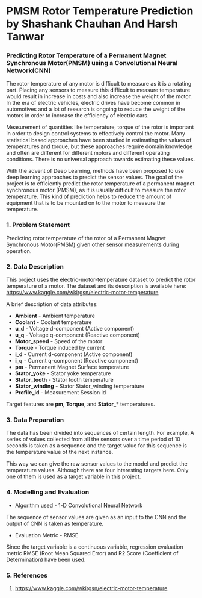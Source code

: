 # PMSM Rotor Temperature Prediction by Shashank Chauhan And Harsh Tanwar

### Predicting Rotor Temperature of a Permanent Magnet Synchronous Motor(PMSM) using a Convolutional Neural Network(CNN)



The rotor temperature of any motor is difficult to measure as it is a rotating part. Placing any sensors to measure this difficult to measure temperature would result in increase in costs and also increase the weight of the motor. In the era of electric vehicles, electric drives have become common in automotives and a lot of research is ongoing to reduce the weight of the motors in order to increase the efficiency of electric cars.

Measurement of quantities like temperature, torque of the rotor is important in order to design control systems to effectively control the motor. Many statistical based approaches have been studied in estimating the values of temperatures and torque, but these approaches require domain knowledge and often are different for different motors and different operating conditions. There is no universal approach towards estimating these values.

With the advent of Deep Learning, methods have been proposed to use deep learning approaches to predict the sensor values. The goal of the project is to efficiently predict the rotor temperature of a permanent magnet synchronous motor (PMSM), as it is usually difficult to measure the rotor temperature. This kind of prediction helps to reduce the amount of equipment that is to be mounted on to the motor to measure the temperature.

### 1. Problem Statement

Predicting rotor temperature of the rotor of a Permanent Magnet Synchronous Motor(PMSM) given other sensor measurements during operation.

### 2. Data Description

This project uses the electric-motor-temperature dataset to predict the rotor temperature of a motor. The dataset and its description is available here: https://www.kaggle.com/wkirgsn/electric-motor-temperature

A brief description of data attributes:

* **Ambient** - Ambient temperature
* **Coolant** - Coolant temperature
* **u_d** - Voltage d-component (Active component)
* **u_q** - Voltage q-component (Reactive component)
* **Motor_speed** - Speed of the motor
* **Torque** - Torque induced by current
* **i_d** - Current d-component (Active component)
* **i_q** - Current q-component (Reactive component)
* **pm** - Permanent Magnet Surface temperature
* **Stator_yoke** - Stator yoke temperature
* **Stator_tooth** - Stator tooth temperature
* **Stator_winding** - Stator Stator_winding temperature
* **Profile_id** - Measurement Session id

Target features are **pm**, **Torque**, and **Stator_*** temperatures.

### 3. Data Preparation

The data has been divided into sequences of certain length. For example, A series of values collected from all the sensors over a time period of 10 seconds is taken as a sequence and the target value for this sequence is the temperature value of the next instance.

This way we can give the raw sensor values to the model and predict the temperature values. Although there are four interesting targets here. Only one of them is used as a target variable in this project.

### 4. Modelling and Evaluation

* Algorithm used - 1-D Convolutional Neural Network

The sequence of sensor values are given as an input to the CNN and the output of CNN is taken as temperature.

* Evaluation Metric - RMSE

Since the target variable is a continuous variable, regression evaluation metric RMSE (Root Mean Squared Error) and R2 Score (Coefficient of Determination) have been used.

### 5. References
1. https://www.kaggle.com/wkirgsn/electric-motor-temperature
